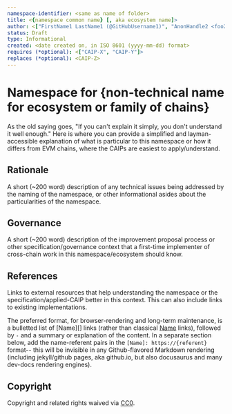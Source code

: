 ```yaml
---
namespace-identifier: <same as name of folder>
title: <{namespace common name} [, aka ecosystem name]>
author: <["FirstName1 LastName1 (@GitHubUsername1)", "AnonHandle2 <foo2@bar.com>"]>
status: Draft
type: Informational
created: <date created on, in ISO 8601 (yyyy-mm-dd) format>
requires (*optional): <["CAIP-X", "CAIP-Y"]>
replaces (*optional): <CAIP-Z>
---
```


# Namespace for {non-technical name for ecosystem or family of chains}

<!--"If you can't explain it simply, you don't understand it well enough." Provide a simplified and layman-accessible explanation of the CAIP.-->
As the old saying goes, "If you can't explain it simply, you don't understand it
well enough." Here is where you can provide a simplified and layman-accessible
explanation of what is particular to this namespace or how it differs from EVM
chains, where the CAIPs are easiest to apply/understand.

## Rationale
<!--A short (~200 word) description of the technical issue being addressed.-->
A short (~200 word) description of any technical issues being addressed by the
naming of the namespace, or other informational asides about the particularities
of the namespace.

## Governance
<!--A short (~200 word) description of the improvement proposal process or other specification/governance context that a first-time implementer of cross-chain work in this namespace/ecosystem should know.-->
A short (~200 word) description of the improvement proposal process or other
specification/governance context that a first-time implementer of cross-chain
work in this namespace/ecosystem should know.

## References
<!--Links to external resources that help understanding the CAIP better. This can e.g. be links to existing implementations.-->
Links to external resources that help understanding the namespace or the
specification/applied-CAIP better in this context. This can also include links
to existing implementations.

The preferred format, for browser-rendering and long-term maintenance, is a
bulletted list of [Name][] links (rather than classical [Name](referent) links),
followed by ` - ` and a summary or explanation of the content.  In a separate
section below, add the name-referent pairs in the `[Name]: https://{referent} `
format-- this will be invisible in any Github-flavored Markdown rendering
(including jekyll/github pages, aka github.io, but also docusaurus and many
dev-docs rendering engines).

## Copyright
Copyright and related rights waived via [CC0](https://creativecommons.org/publicdomain/zero/1.0/).
